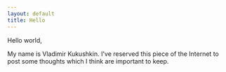 ```yaml
---
layout: default
title: Hello
---
```


Hello world,

My name is Vladimir Kukushkin. I've reserved this piece of the Internet to post some thoughts which I think are important to keep.
